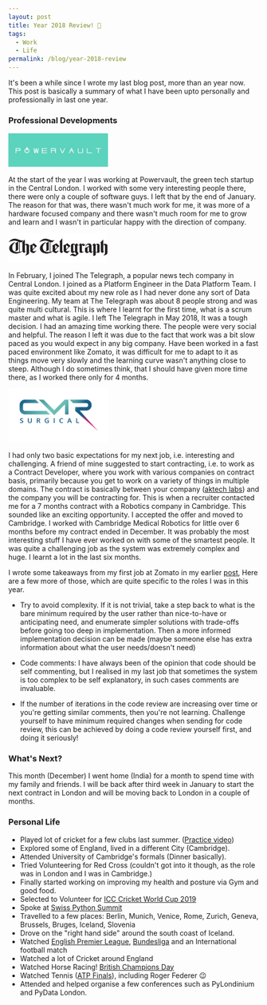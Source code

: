 ```yaml
---
layout: post
title: Year 2018 Review! 🧭
tags:
  - Work
  - Life
permalink: /blog/year-2018-review
---
```


It's been a while since I wrote my last blog post, more than an year now. This post is
basically a summary of what I have been upto personally and professionally in last one year.

### Professional Developments

<img src="/assets/misc/powervault.jpg" width="200">

At the start of the year I was working at Powervault, the green tech startup in the Central London. I worked
with some very interesting people there, there were only a couple of software guys. I left that by the end of January. The reason for that was, there wasn't much work for me, it was more of a hardware focused company and there wasn't much room for me to grow and learn and I wasn't in particular happy with the direction of company.

<img src="/assets/misc/telegraph.jpg" width="200">

In February, I joined The Telegraph, a popular news tech company in Central London. I joined as a
Platform Engineer in the Data Platform Team. I was quite excited about my new role as I had never done
any sort of Data Engineering. My team at The Telegraph was about 8 people strong and was quite multi cultural.
This is where I learnt for the first time, what is a scrum master and what is agile. I left The Telegraph in
May 2018, It was a tough decision. I had an amazing time working there. The people were very social and helpful. The reason I left it was due to the fact that work was a bit slow paced as you would
expect in any big company. Have been worked in a fast paced environment like Zomato, it was difficult for
me to adapt to it as things move very slowly and the learning curve wasn't anything close to steep. Although
I do sometimes think, that I should have given more time there, as I worked there only for 4 months.

<img src="/assets/misc/cmr.jpg" width="200">

I had only two basic expectations for my next job, i.e. interesting and challenging.
A friend of mine suggested to start contracting, i.e. to work as a Contract Developer, where you
work with various companies on contract basis, primarily because you get to work on a variety of things in
multiple domains. The contract is basically between your company ([aktech labs](http://aktechlabs.com)) and the company you will be contracting for. This is when a recruiter contacted me for a 7 months contract with a Robotics company
in Cambridge. This sounded like an exciting opportunity. I accepted the offer and moved to Cambridge.
I worked with Cambridge Medical Robotics for little over 6 months before my contract ended in December.
It was probably the most interesting stuff I have ever worked on with some of the smartest people. It
was quite a challenging job as the system was extremely complex and huge. I learnt a lot in the last six
months.

I wrote some takeaways from my first job at Zomato in my earlier [post](https://iamit.in/blog/zomato#Takeaway),
Here are a few more of those, which are quite specific to the roles I was in this year.

* Try to avoid complexity. If it is not trivial, take a step back to what is the bare minimum required by
the user rather than nice-to-have or anticipating need, and enumerate simpler solutions with trade-offs
before going too deep in implementation. Then a more informed implementation decision can be made (maybe
someone else has extra information about what the user needs/doesn't need)

* Code comments: I have always been of the opinion that code should be self commenting, but I realised in my
last job that sometimes the system is too complex to be self explanatory, in such cases comments are
invaluable.

* If the number of iterations in the code review are increasing over time or you're getting similar comments,
then you're not learning. Challenge yourself to have minimum required changes when sending for code review,
this can be achieved by doing a code review yourself first, and doing it seriously!

### What's Next?

This month (December) I went home (India) for a month to spend time with my family and friends. I will
be back after third week in January to start the next contract in London and will be moving back to London in
a couple of months.

### Personal Life

* Played lot of cricket for a few clubs last summer. ([Practice video](https://www.youtube.com/watch?v=5SkTUIcRCFw))
* Explored some of England, lived in a different City (Cambridge).
* Attended University of Cambridge's formals (Dinner basically).
* Tried Volunteering for Red Cross (couldn't got into it though, as the role was in London and I was in Cambridge.)
* Finally started working on improving my health and posture via Gym and good food.
* Selected to Volunteer for [ICC Cricket World Cup 2019](https://en.wikipedia.org/wiki/2019_Cricket_World_Cup)
* Spoke at [Swiss Python Summit](https://www.python-summit.ch/)
* Travelled to a few places: Berlin, Munich, Venice, Rome, Zurich, Geneva, Brussels, Bruges, Iceland, Slovenia
* Drove on the "right hand side" around the south coast of Iceland.
* Watched [English Premier League](https://en.wikipedia.org/wiki/Premier_League), [Bundesliga](https://en.wikipedia.org/wiki/Bundesliga) and an International football match
* Watched a lot of Cricket around England
* Watched Horse Racing! [British Champions Day](https://en.wikipedia.org/wiki/British_Champions_Day)
* Watched Tennis ([ATP Finals](https://en.wikipedia.org/wiki/ATP_Finals)), including Roger Federer :wink:
* Attended and helped organise a few conferences such as PyLondinium and PyData London.
